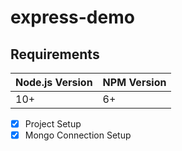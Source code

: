 # express-demo
## Requirements

Node.js Version | NPM Version
------------ | -------------
10+ | 6+


- [x] Project Setup
- [x] Mongo  Connection Setup
